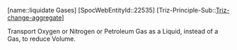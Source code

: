 ﻿---
type: TrizExample
aliases:
- liquidate Gases
license: CC BY-SA 4.0
copyright: https://github.com/SpocWeb
IsDeleted: false
IsReadOnly: false
Confidential: public
tags: 
- Triz/Principle/Example
---
[name::liquidate Gases]
[SpocWebEntityId::22535]
[Triz-Principle-Sub::[Triz-change-aggregate](tech/Triz/Sub/Triz-change-aggregate.md)]

Transport Oxygen or Nitrogen or Petroleum Gas as a Liquid, instead of a Gas, to reduce Volume.